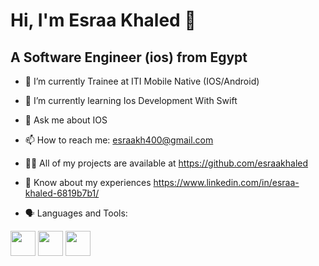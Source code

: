 <h1> Hi, I'm Esraa Khaled 👋</h1>
<h2>A Software Engineer (ios) from Egypt</h2>
 
- 🔭 I’m currently Trainee at ITI Mobile Native (IOS/Android)

- 🌱 I’m currently learning Ios Development With Swift

- 💬 Ask me about IOS

- 📫 How to reach me: esraakh400@gmail.com

- 👨‍💻 All of my projects are available at https://github.com/esraakhaled

- 📄 Know about my experiences https://www.linkedin.com/in/esraa-khaled-6819b7b1/

- 🗣 Languages and Tools:

[<img src="https://user-images.githubusercontent.com/45472327/168184288-25d28b81-1ef7-477f-82c9-ab2371a90a4d.png" width="40" height="40"/>](https://en.wikipedia.org/wiki/SWIFT)
[<img src="https://user-images.githubusercontent.com/45472327/168184112-4b34ecd0-219e-4d78-903d-4f6fdcf280f5.png" width="40" height="40"/>](https://developer.android.com)  [<img src="https://user-images.githubusercontent.com/45472327/168182539-81fd85b9-358d-4f47-9a21-f316132210f8.png" width="40" height="40"/>](https://www.java.com/en/)    



